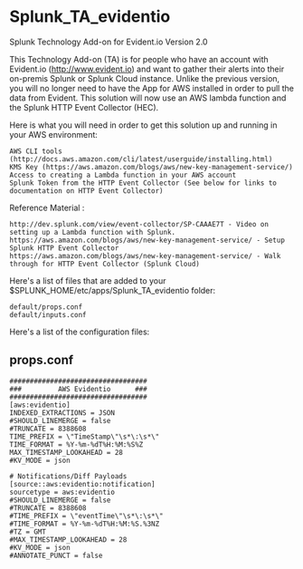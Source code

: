 # Splunk_TA_evidentio
Splunk Technology Add-on for Evident.io Version 2.0

This Technology Add-on (TA) is for people who have an account with Evident.io (http://www.evident.io) and want to gather their alerts into their on-premis Splunk or Splunk Cloud instance.  Unlike the previous version, you will no longer need to have the App for AWS installed in order to pull the data from Evident. This solution will now use an AWS lambda function and the Splunk HTTP Event Collector (HEC). 

Here is what you will need in order to get this solution up and running in your AWS environment:
    
    AWS CLI tools (http://docs.aws.amazon.com/cli/latest/userguide/installing.html) 
    KMS Key (https://aws.amazon.com/blogs/aws/new-key-management-service/) 
    Access to creating a Lambda function in your AWS account
    Splunk Token from the HTTP Event Collector (See below for links to documentation on HTTP Event Collector)

    
Reference Material :

    http://dev.splunk.com/view/event-collector/SP-CAAAE7T - Video on setting up a Lambda function with Splunk.
    https://aws.amazon.com/blogs/aws/new-key-management-service/ - Setup Splunk HTTP Event Collector 
    https://aws.amazon.com/blogs/aws/new-key-management-service/ - Walk through for HTTP Event Collector (Splunk Cloud)


Here's a list of files that are added to your $SPLUNK_HOME/etc/apps/Splunk_TA_evidentio folder:

    default/props.conf
    default/inputs.conf
    
Here's a list of the configuration files:

props.conf
-------------
    ##################################
    ###         AWS Evidentio      ###
    ##################################
    [aws:evidentio]
    INDEXED_EXTRACTIONS = JSON
    #SHOULD_LINEMERGE = false
    #TRUNCATE = 8388608
    TIME_PREFIX = \"TimeStamp\"\s*\:\s*\"
    TIME_FORMAT = %Y-%m-%dT%H:%M:%S%Z
    MAX_TIMESTAMP_LOOKAHEAD = 28
    #KV_MODE = json
    
    # Notifications/Diff Payloads
    [source::aws:evidentio:notification]
    sourcetype = aws:evidentio
    #SHOULD_LINEMERGE = false
    #TRUNCATE = 8388608
    #TIME_PREFIX = \"eventTime\"\s*\:\s*\"
    #TIME_FORMAT = %Y-%m-%dT%H:%M:%S.%3NZ
    #TZ = GMT
    #MAX_TIMESTAMP_LOOKAHEAD = 28
    #KV_MODE = json
    #ANNOTATE_PUNCT = false

